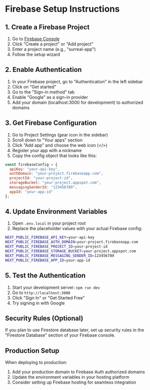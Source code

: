 # Firebase Setup Instructions

## 1. Create a Firebase Project

1. Go to [Firebase Console](https://console.firebase.google.com/)
2. Click "Create a project" or "Add project"
3. Enter a project name (e.g., "surreal-app")
4. Follow the setup wizard

## 2. Enable Authentication

1. In your Firebase project, go to "Authentication" in the left sidebar
2. Click on "Get started"
3. Go to the "Sign-in method" tab
4. Enable "Google" as a sign-in provider
5. Add your domain (localhost:3000 for development) to authorized domains

## 3. Get Firebase Configuration

1. Go to Project Settings (gear icon in the sidebar)
2. Scroll down to "Your apps" section
3. Click "Add app" and choose the web icon (</>)
4. Register your app with a nickname
5. Copy the config object that looks like this:

```javascript
const firebaseConfig = {
  apiKey: "your-api-key",
  authDomain: "your-project.firebaseapp.com",
  projectId: "your-project-id",
  storageBucket: "your-project.appspot.com",
  messagingSenderId: "123456789",
  appId: "your-app-id"
};
```

## 4. Update Environment Variables

1. Open `.env.local` in your project root
2. Replace the placeholder values with your actual Firebase config:

```bash
NEXT_PUBLIC_FIREBASE_API_KEY=your-api-key
NEXT_PUBLIC_FIREBASE_AUTH_DOMAIN=your-project.firebaseapp.com  
NEXT_PUBLIC_FIREBASE_PROJECT_ID=your-project-id
NEXT_PUBLIC_FIREBASE_STORAGE_BUCKET=your-project.appspot.com
NEXT_PUBLIC_FIREBASE_MESSAGING_SENDER_ID=123456789
NEXT_PUBLIC_FIREBASE_APP_ID=your-app-id
```

## 5. Test the Authentication

1. Start your development server: `npm run dev`
2. Go to `http://localhost:3000`
3. Click "Sign In" or "Get Started Free"
4. Try signing in with Google

## Security Rules (Optional)

If you plan to use Firestore database later, set up security rules in the "Firestore Database" section of your Firebase console.

## Production Setup

When deploying to production:
1. Add your production domain to Firebase Auth authorized domains
2. Update the environment variables in your hosting platform
3. Consider setting up Firebase hosting for seamless integration
